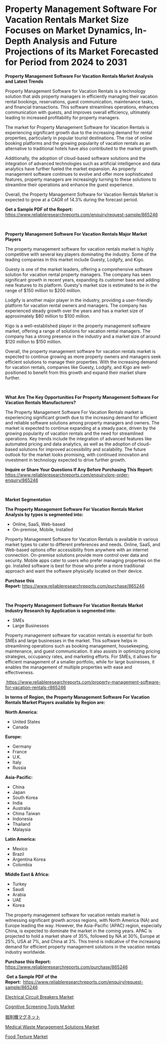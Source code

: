 <p><h1>Property Management Software For Vacation Rentals Market Size Focuses on Market Dynamics, In-Depth Analysis and Future Projections of its Market Forecasted for Period from 2024 to 2031</h1></p><p><strong>Property Management Software For Vacation Rentals Market Analysis and Latest Trends</strong></p>
<p><p>Property Management Software for Vacation Rentals is a technology solution that aids property managers in efficiently managing their vacation rental bookings, reservations, guest communication, maintenance tasks, and financial transactions. This software streamlines operations, enhances communication with guests, and improves overall efficiency, ultimately leading to increased profitability for property managers.</p><p>The market for Property Management Software for Vacation Rentals is experiencing significant growth due to the increasing demand for rental properties, particularly in popular tourist destinations. The rise of online booking platforms and the growing popularity of vacation rentals as an alternative to traditional hotels have also contributed to the market growth.</p><p>Additionally, the adoption of cloud-based software solutions and the integration of advanced technologies such as artificial intelligence and data analytics have further fueled the market expansion. As property management software continues to evolve and offer more sophisticated features, property managers are increasingly turning to these solutions to streamline their operations and enhance the guest experience.</p><p>Overall, the Property Management Software for Vacation Rentals Market is expected to grow at a CAGR of 14.3% during the forecast period.</p></p>
<p><strong>Get a Sample PDF of the Report:&nbsp;</strong> <a href="https://www.reliableresearchreports.com/enquiry/request-sample/865246">https://www.reliableresearchreports.com/enquiry/request-sample/865246</a></p>
<p>&nbsp;</p>
<p><strong>Property Management Software For Vacation Rentals Major Market Players</strong></p>
<p><p>The property management software for vacation rentals market is highly competitive with several key players dominating the industry. Some of the leading companies in this market include Guesty, Lodgify, and Kigo.</p><p>Guesty is one of the market leaders, offering a comprehensive software solution for vacation rental property managers. The company has seen significant growth in recent years, expanding its customer base and adding new features to its platform. Guesty's market size is estimated to be in the range of $150 million to $200 million.</p><p>Lodgify is another major player in the industry, providing a user-friendly platform for vacation rental owners and managers. The company has experienced steady growth over the years and has a market size of approximately $80 million to $100 million.</p><p>Kigo is a well-established player in the property management software market, offering a range of solutions for vacation rental managers. The company has a strong presence in the industry and a market size of around $120 million to $150 million.</p><p>Overall, the property management software for vacation rentals market is expected to continue growing as more property owners and managers seek efficient solutions to manage their properties. With the increasing demand for vacation rentals, companies like Guesty, Lodgify, and Kigo are well-positioned to benefit from this growth and expand their market share further.</p></p>
<p>&nbsp;</p>
<p><strong>What Are The Key Opportunities For Property Management Software For Vacation Rentals Manufacturers?</strong></p>
<p><p>The Property Management Software For Vacation Rentals market is experiencing significant growth due to the increasing demand for efficient and reliable software solutions among property managers and owners. The market is expected to continue expanding at a steady pace, driven by the growing popularity of vacation rentals and the need for streamlined operations. Key trends include the integration of advanced features like automated pricing and data analytics, as well as the adoption of cloud-based solutions for improved accessibility and scalability. The future outlook for the market looks promising, with continued innovation and investment in technology expected to drive further growth.</p></p>
<p><strong>Inquire or Share Your Questions If Any Before Purchasing This Report:</strong> <a href="https://www.reliableresearchreports.com/enquiry/pre-order-enquiry/865246">https://www.reliableresearchreports.com/enquiry/pre-order-enquiry/865246</a></p>
<p>&nbsp;</p>
<p><strong>Market Segmentation</strong></p>
<p><strong>The Property Management Software For Vacation Rentals Market Analysis by types is segmented into:</strong></p>
<p><ul><li>Online, SaaS, Web-based</li><li>On-premise, Mobile, Installed</li></ul></p>
<p><p>Property Management Software for Vacation Rentals is available in various market types to cater to different preferences and needs. Online, SaaS, and Web-based options offer accessibility from anywhere with an internet connection. On-premise solutions provide more control over data and security. Mobile apps cater to users who prefer managing properties on the go. Installed software is best for those who prefer a more traditional approach and want the software physically located on their device.</p></p>
<p><strong>Purchase this Report:&nbsp;</strong><a href="https://www.reliableresearchreports.com/purchase/865246">https://www.reliableresearchreports.com/purchase/865246</a></p>
<p>&nbsp;</p>
<p><strong>The Property Management Software For Vacation Rentals Market Industry Research by Application is segmented into:</strong></p>
<p><ul><li>SMEs</li><li>Large Businesses</li></ul></p>
<p><p>Property management software for vacation rentals is essential for both SMEs and large businesses in the market. This software helps in streamlining operations such as booking management, housekeeping, maintenance, and guest communication. It also assists in optimizing pricing strategies, occupancy rates, and marketing efforts. For SMEs, it allows for efficient management of a smaller portfolio, while for large businesses, it enables the management of multiple properties with ease and effectiveness.</p></p>
<p><a href="https://www.reliableresearchreports.com/property-management-software-for-vacation-rentals-r865246">&nbsp;https://www.reliableresearchreports.com/property-management-software-for-vacation-rentals-r865246</a></p>
<p><strong>In terms of Region, the Property Management Software For Vacation Rentals Market Players available by Region are:</strong></p>
<p>
    <p> <strong> North America: </strong>
        <ul>
            <li>United States</li>
            <li>Canada</li>
        </ul>
        </p> 
    <p> <strong> Europe: </strong>
        <ul>
            <li>Germany</li>
            <li>France</li>
            <li>U.K.</li>
            <li>Italy</li>
            <li>Russia</li>
        </ul>
        </p> 
    <p> <strong> Asia-Pacific: </strong>
        <ul>
            <li>China</li>
            <li>Japan</li>
            <li>South Korea</li>
            <li>India</li>
            <li>Australia</li>
            <li>China Taiwan</li>
            <li>Indonesia</li>
            <li>Thailand</li>
            <li>Malaysia</li>
        </ul>
        </p> 
    <p> <strong> Latin America: </strong>
        <ul>
            <li>Mexico</li>
            <li>Brazil</li>
            <li>Argentina Korea</li>
            <li>Colombia</li>
        </ul>
        </p> 
    <p> <strong> Middle East & Africa: </strong>
        <ul>
            <li>Turkey</li>
            <li>Saudi</li>
            <li>Arabia</li>
            <li>UAE</li>
            <li>Korea</li>
        </ul>
    </p>
    </p>
<p><p>The property management software for vacation rentals market is witnessing significant growth across regions, with North America (NA) and Europe leading the way. However, the Asia-Pacific (APAC) region, especially China, is expected to dominate the market in the coming years. APAC is projected to hold a market share of 35%, followed by NA at 30%, Europe at 25%, USA at 7%, and China at 3%. This trend is indicative of the increasing demand for efficient property management solutions in the vacation rentals industry worldwide.</p></p>
<p><strong>Purchase this Report: </strong><a href="https://www.reliableresearchreports.com/purchase/865246">https://www.reliableresearchreports.com/purchase/865246</a></p>
<p>&nbsp;<strong>Get a Sample PDF of the Report:&nbsp;&nbsp;</strong><a href="https://www.reliableresearchreports.com/enquiry/request-sample/865246">https://www.reliableresearchreports.com/enquiry/request-sample/865246</a></p>
<p><strong></strong></p>
<p><p><a href="https://www.linkedin.com/pulse/electrical-circuit-breakers-market-size-reveals-best-marketing-ka6bc?trackingId=RV%2BRIB1jymOwXkLuxrkKrg%3D%3D">Electrical Circuit Breakers Market</a></p><p><a href="https://github.com/lubmix/Market-Research-Report-List-2/blob/main/cognitive-screening-tools-market.md">Cognitive Screening Tools Market</a></p><p><a href="https://github.com/EstelWisozk1/Market-Research-Report-List-1/blob/main/367733053552.md">掘削機マグネット</a></p><p><a href="https://github.com/Hazelklievgspy6vdcsmu106w/Market-Research-Report-List-2/blob/main/medical-waste-management-solutions-market.md">Medical Waste Management Solutions Market</a></p><p><a href="https://www.linkedin.com/pulse/food-texture-market-insights-cagr-trends-growth-strategies-w18wc?trackingId=k8kX9zPmX%2FR7fXfldcgjeA%3D%3D">Food Texture Market</a></p></p>